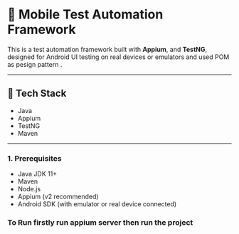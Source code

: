 # 📱 Mobile Test Automation Framework

This is a test automation framework built with **Appium**, and **TestNG**, designed for Android UI testing on real devices or emulators and used POM as pesign pattern .

---

## 🚀 Tech Stack

- Java
- Appium
- TestNG
- Maven

---
### 1. Prerequisites

- Java JDK 11+
- Maven
- Node.js
- Appium (v2 recommended)
- Android SDK (with emulator or real device connected)


### To Run firstly run appium server then run the project



